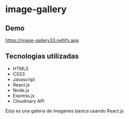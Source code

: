 # image-gallery

## Demo
https://image-gallery33.netlify.app

## Tecnologias utilizadas

- HTML5
- CSS3
- Javascript
- React.js
- Node.js
- Express.js
- Cloudinary API

Esta es una galeria de imagenes basica usando React.js



